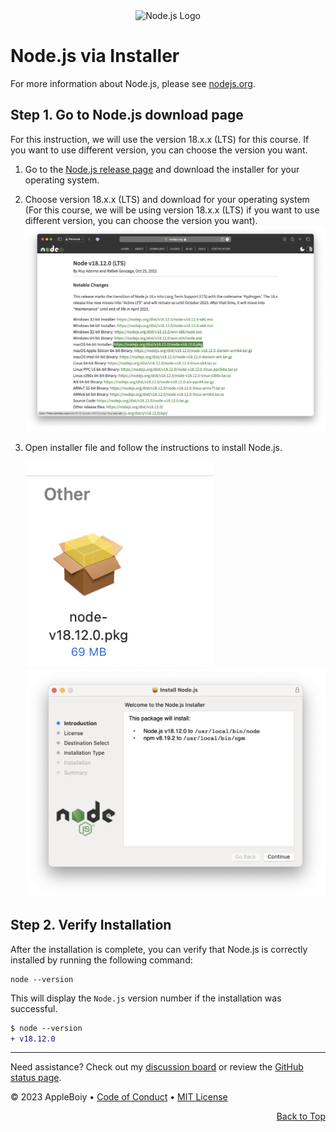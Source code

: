 <div align="center">
    <img src="https://www.freecodecamp.org/news/content/images/2022/07/1200px-Node.js_logo.svg.png" alt="Node.js Logo" width="200">

</div>

# Node.js via Installer

For more information about Node.js, please see [nodejs.org](https://nodejs.org/en/).

## Step 1. Go to Node.js download page

For this instruction, we will use the version 18.x.x (LTS) for this course. If you want to use different version, you can choose the version you want.

1. Go to the [Node.js release page](https://nodejs.org/en/blog/release/v18.12.0) and download the installer for your operating system.

2. Choose version 18.x.x (LTS) and download for your operating system (For this course, we will be using version 18.x.x (LTS) if you want to use different version, you can choose the version you want).
    <img src="/img/nodejs/node_installer_page.png" width="800">


3. Open installer file and follow the instructions to install Node.js.

    <img src="/img/nodejs/node_installer_pkg.png" width="300">
    <img src="/img/nodejs/node_installer_instructions.png" width="600">

## Step 2. Verify Installation

After the installation is complete, you can verify that Node.js is correctly installed by running the following command:

```shell
node --version
```

This will display the `Node.js` version number if the installation was successful.

```diff
$ node --version
+ v18.12.0
```

---

Need assistance? Check out my [discussion board](https://github.com/AppleBoiy/cs-wiki101/discussions) or review the [GitHub status page](https://www.githubstatus.com).

&copy; 2023 AppleBoiy &bull; [Code of Conduct](https://www.contributor-covenant.org/version/2/1/code_of_conduct/code_of_conduct.md) &bull; [MIT License](LICENSE)

<p align="right"><a href="#top" style=" bottom: 20px; right: 20px;">Back to Top</a></p>
